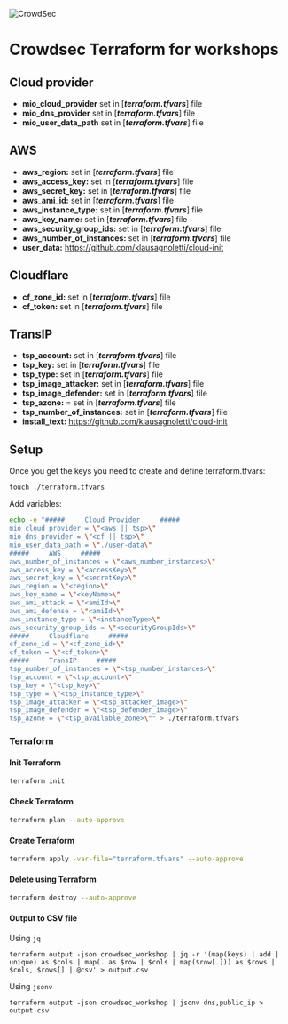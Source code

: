 ![CrowdSec](https://app.crowdsec.net/vectors/crowdsec.svg "CrowdSec Logo") 
# Crowdsec Terraform for workshops
## Cloud provider
- **mio_cloud_provider** set in [__***terraform.tfvars***__] file
- **mio_dns_provider** set in [__***terraform.tfvars***__] file
- **mio_user_data_path** set in [__***terraform.tfvars***__] file
## AWS
- **aws_region:** set in [__***terraform.tfvars***__] file
- **aws_access_key:** set in [__***terraform.tfvars***__] file
- **aws_secret_key:** set in [__***terraform.tfvars***__] file
- **aws_ami_id:** set in [__***terraform.tfvars***__] file
- **aws_instance_type:** set in [__***terraform.tfvars***__] file
- **aws_key_name:** set in [__***terraform.tfvars***__] file
- **aws_security_group_ids:** set in [__***terraform.tfvars***__] file
- **aws_number_of_instances:** set in [__***terraform.tfvars***__] file
- **user_data:** https://github.com/klausagnoletti/cloud-init
## Cloudflare
- **cf_zone_id:** set in [__***terraform.tfvars***__] file
- **cf_token:** set in [__***terraform.tfvars***__] file
## TransIP
- **tsp_account:** set in [__***terraform.tfvars***__] file
- **tsp_key:** set in [__***terraform.tfvars***__] file
- **tsp_type:** set in [__***terraform.tfvars***__] file
- **tsp_image_attacker:** set in [__***terraform.tfvars***__] file
- **tsp_image_defender:** set in [__***terraform.tfvars***__] file
- **tsp_azone:** = set in [__***terraform.tfvars***__] file
- **tsp_number_of_instances:** set in [__***terraform.tfvars***__] file
- **install_text:** https://github.com/klausagnoletti/cloud-init

## Setup
Once you get the keys you need to create and define terraform.tfvars:
```
touch ./terraform.tfvars
```
Add variables:
```sh
echo -e "#####     Cloud Provider     #####
mio_cloud_provider = \"<aws || tsp>\"
mio_dns_provider = \"<cf || tsp>\"
mio_user_data_path = \"./user-data\"
#####     AWS     #####
aws_number_of_instances = \"<aws_number_instances>\"
aws_access_key = \"<accessKey>\"
aws_secret_key = \"<secretKey>\"
aws_region = \"<region>\"
aws_key_name = \"<keyName>\"
aws_ami_attack = \"<amiId>\"
aws_ami_defense = \"<amiId>\"
aws_instance_type = \"<instanceType>\"
aws_security_group_ids = \"<securityGroupIds>\"
#####     Cloudflare     #####
cf_zone_id = \"<cf_zone_id>\"
cf_token = \"<cf_token>\"
#####     TransIP     #####
tsp_number_of_instances = \"<tsp_number_instances>\"
tsp_account = \"<tsp_account>\"
tsp_key = \"<tsp_key>\"
tsp_type = \"<tsp_instance_type>\"
tsp_image_attacker = \"<tsp_attacker_image>\"
tsp_image_defender = \"<tsp_defender_image>\"
tsp_azone = \"<tsp_available_zone>\"" > ./terraform.tfvars
```
### Terraform
#### Init Terraform
```sh
terraform init
```
#### Check Terraform
```sh
terraform plan --auto-approve
```
#### Create Terraform
```sh
terraform apply -var-file="terraform.tfvars" --auto-approve
```
#### Delete using Terraform
```sh
terraform destroy --auto-approve
```
#### Output to CSV file
Using `jq`
```
terraform output -json crowdsec_workshop | jq -r '(map(keys) | add | unique) as $cols | map(. as $row | $cols | map($row[.])) as $rows | $cols, $rows[] | @csv' > output.csv
```
Using `jsonv`
```
terraform output -json crowdsec_workshop | jsonv dns,public_ip > output.csv
```

